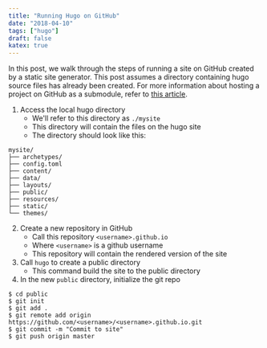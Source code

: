 ```yaml
---
title: "Running Hugo on GitHub"
date: "2018-04-10"
tags: ["hugo"]
draft: false
katex: true
---
```


In this post, we walk through the steps of running a site on GitHub created by a static site generator. This post assumes a directory containing hugo source files has already been created. For more information about hosting a project on GitHub as a submodule, refer to [this article](https://gohugo.io/hosting-and-deployment/hosting-on-github/#step-by-step-instructions). 

1. Access the local hugo directory
	- We'll refer to this directory as `./mysite`
	- This directory will contain the files on the hugo site
	- The directory should look like this:

```
mysite/
├── archetypes/
├── config.toml
├── content/
├── data/
├── layouts/
├── public/
├── resources/
├── static/
└── themes/
```

2. Create a new repository in GitHub
	- Call this repository `<username>.github.io`
	- Where `<username>` is a github username
	- This repository will contain the rendered version of the site
3. Call `hugo` to create a public directory
	- This command build the site to the public directory
4. In the new `public` directory, initialize the git repo

```
$ cd public
$ git init
$ git add .
$ git remote add origin https://github.com/<username>/<username>.github.io.git
$ git commit -m "Commit to site"
$ git push origin master
```
